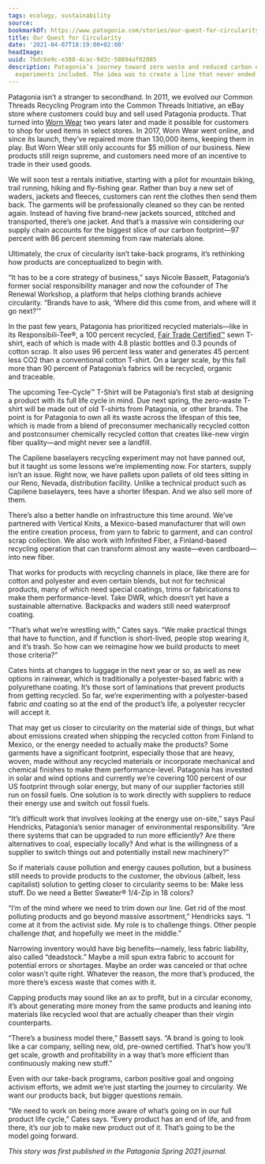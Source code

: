 ```yaml
---
tags: ecology, sustainability
source:
bookmarkOf: https://www.patagonia.com/stories/our-quest-for-circularity/story-96496.html
title: Our Quest for Circularity
date: '2021-04-07T18:19:00+02:00'
headImage:
uuid: 7bdc6e9c-e388-4cac-9d3c-58894af02085
description: Patagonia’s journey toward zero waste and reduced carbon emissions, failed
  experiments included. The idea was to create a line that never ended up in a
---
```


Patagonia isn’t a stranger to secondhand. In 2011, we evolved our Common Threads Recycling Program into the Common Threads Initiative, an eBay store where customers could buy and sell used Patagonia products. That turned into [Worn Wear](https://wornwear.patagonia.com/) two years later and made it possible for customers to shop for used items in select stores. In 2017, Worn Wear went online, and since its launch, they’ve repaired more than 130,000 items, keeping them in play. But Worn Wear still only accounts for $5 million of our business. New products still reign supreme, and customers need more of an incentive to trade in their used goods.

We will soon test a rentals initiative, starting with a pilot for mountain biking, trail running, hiking and fly-fishing gear. Rather than buy a new set of waders, jackets and fleeces, customers can rent the clothes then send them back. The garments will be professionally cleaned so they can be rented again. Instead of having five brand-new jackets sourced, stitched and transported, there’s one jacket. And that’s a massive win considering our supply chain accounts for the biggest slice of our carbon footprint—97 percent with 86 percent stemming from raw materials alone.

Ultimately, the crux of circularity isn’t take-back programs, it’s rethinking how products are conceptualized to begin with.

“It has to be a core strategy of business,” says Nicole Bassett, Patagonia’s former social responsibility manager and now the cofounder of The Renewal Workshop, a platform that helps clothing brands achieve circularity. “Brands have to ask, ‘Where did this come from, and where will it go next?’”

In the past few years, Patagonia has prioritized recycled materials—like in its Responsibili-Tee®, a 100 percent recycled, [Fair Trade Certified™](https://www.patagonia.com/our-footprint/fair-trade.html) sewn T-shirt, each of which is made with 4.8 plastic bottles and 0.3 pounds of cotton scrap. It also uses 96 percent less water and generates 45 percent less CO2 than a conventional cotton T-shirt. On a larger scale, by this fall more than 90 percent of Patagonia’s fabrics will be recycled, organic and traceable.

The upcoming Tee-Cycle™ T-Shirt will be Patagonia’s first stab at designing a product with its full life cycle in mind. Due next spring, the zero-waste T-shirt will be made out of old T-shirts from Patagonia, or other brands. The point is for Patagonia to own all its waste across the lifespan of this tee, which is made from a blend of preconsumer mechanically recycled cotton and postconsumer chemically recycled cotton that creates like-new virgin fiber quality—and might never see a landfill.

The Capilene baselayers recycling experiment may not have panned out, but it taught us some lessons we’re implementing now. For starters, supply isn’t an issue. Right now, we have pallets upon pallets of old tees sitting in our Reno, Nevada, distribution facility. Unlike a technical product such as Capilene baselayers, tees have a shorter lifespan. And we also sell more of them.

There’s also a better handle on infrastructure this time around. We’ve partnered with Vertical Knits, a Mexico-based manufacturer that will own the entire creation process, from yarn to fabric to garment, and can control scrap collection. We also work with Infinited Fiber, a Finland-based recycling operation that can transform almost any waste—even cardboard—into new fiber.

That works for products with recycling channels in place, like there are for cotton and polyester and even certain blends, but not for technical products, many of which need special coatings, trims or fabrications to make them performance-level. Take DWR, which doesn’t yet have a sustainable alternative. Backpacks and waders still need waterproof coating.

“That’s what we’re wrestling with,” Cates says. “We make practical things that have to function, and if function is short-lived, people stop wearing it, and it’s trash. So how can we reimagine how we build products to meet those criteria?”

Cates hints at changes to luggage in the next year or so, as well as new options in rainwear, which is traditionally a polyester-based fabric with a polyurethane coating. It’s those sort of laminations that prevent products from getting recycled. So far, we’re experimenting with a polyester-based fabric _and_ coating so at the end of the product’s life, a polyester recycler will accept it.

That may get us closer to circularity on the material side of things, but what about emissions created when shipping the recycled cotton from Finland to Mexico, or the energy needed to actually make the products? Some garments have a significant footprint, especially those that are heavy, woven, made without any recycled materials or incorporate mechanical and chemical finishes to make them performance-level. Patagonia has invested in solar and wind options and currently we’re covering 100 percent of our US footprint through solar energy, but many of our supplier factories still run on fossil fuels. One solution is to work directly with suppliers to reduce their energy use and switch out fossil fuels.

“It’s difficult work that involves looking at the energy use on-site,” says Paul Hendricks, Patagonia’s senior manager of environmental responsibility. “Are there systems that can be upgraded to run more efficiently? Are there alternatives to coal, especially locally? And what is the willingness of a supplier to switch things out and potentially install new machinery?”

So if materials cause pollution and energy causes pollution, but a business still needs to provide products to the customer, the obvious (albeit, less capitalist) solution to getting closer to circularity seems to be: Make less stuff. Do we need a Better Sweater® 1/4-Zip in 18 colors?

“I’m of the mind where we need to trim down our line. Get rid of the most polluting products and go beyond massive assortment,” Hendricks says. “I come at it from the activist side. My role is to challenge things. Other people challenge _that,_ and hopefully we meet in the middle.”

Narrowing inventory would have big benefits—namely, less fabric liability, also called “deadstock.” Maybe a mill spun extra fabric to account for potential errors or shortages. Maybe an order was canceled or that ochre color wasn’t quite right. Whatever the reason, the more that’s produced, the more there’s excess waste that comes with it.

Capping products may sound like an ax to profit, but in a circular economy, it’s about generating more money from the same products and leaning into materials like recycled wool that are actually cheaper than their virgin counterparts.

“There’s a business model there,” Bassett says. “A brand is going to look like a car company, selling new, old, pre-owned certified. That’s how you’ll get scale, growth and profitability in a way that’s more efficient than continuously making new stuff.”

Even with our take-back programs, carbon positive goal and ongoing activism efforts, we admit we’re just starting the journey to circularity. We want our products back, but bigger questions remain.

“We need to work on being more aware of what’s going on in our full product life cycle,” Cates says. “Every product has an end of life, and from there, it’s our job to make new product out of it. That’s going to be the model going forward.

_This story was first published in the Patagonia Spring 2021 journal._